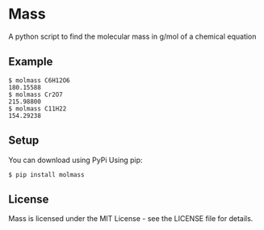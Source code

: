 # Mass
A python script to find the molecular mass in g/mol of a chemical equation
## Example
```
$ molmass C6H12O6
180.15588
$ molmass Cr2O7
215.98800
$ molmass C11H22
154.29238
```
## Setup
You can download using PyPi
Using pip:
```
$ pip install molmass
```
## License
Mass is licensed under the MIT License - see the LICENSE file for details.
